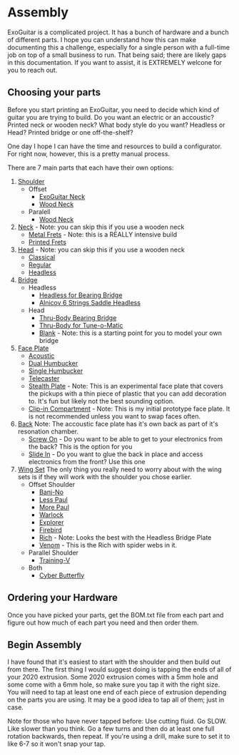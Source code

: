 # Assembly

ExoGuitar is a complicated project.  It has a bunch of hardware and a bunch of different parts.  I hope you can understand how this can make documenting this a challenge, especially for a single person with a full-time job on top of a small business to run.  That being said; there are likely gaps in this documentation.  If you want to assist, it is EXTREMELY welcone for you to reach out. 

## Choosing your parts

Before you start printing an ExoGuitar, you need to decide which kind of guitar you are trying to build.  Do you want an electric or an accoustic?  Printed neck or wooden neck?  What body style do you want? Headless or Head?  Printed bridge or one off-the-shelf?

One day I hope I can have the time and resources to build a configurator.  For right now, however, this is a pretty manual process. 

There are 7 main parts that each have their own options:

1. [Shoulder](/models/Shoulders/)
    - Offset 
        - [ExoGuitar Neck](/models/Shoulders/Offset%20-%20ExoGuitar%20Neck/)
        - [Wood Neck](/models/Shoulders/Offset%20-%20Regular%20Neck/)
    - Paralell
        - [Wood Neck](/models/Shoulders/Parallel%20-%20Regular%20Neck/)
2. [Neck](/models/Neck/) - Note: you can skip this if you use a wooden neck
    - [Metal Frets](/models/Neck/Neck%20with%20Metal%20Frets/) - Note: this is a REALLY intensive build
    - [Printed Frets](/models/Neck/Neck%20with%20Printed%20Frets/)
3. [Head](/models/Head/) - Note: you can skip this if you use a wooden neck
    - [Classical](/models/Head/Classical/ASSEMBLY.md)
    - [Regular](/models/Head/Head/)
    - [Headless](/models/Head/Headless%20Adjustable%20Nut/)
4. [Bridge](/models/Bridge/)
    - Headless 
        - [Headless for Bearing Bridge](/models/Bridge/Headless%20Bridge%20Plate/)
        - [Alnicov 6 Strings Saddle Headless](/models/Bridge/Alnicov%206%20Strings%20Saddle%20Headless/)
    - Head
        - [Thru-Body Bearing Bridge](/models/Bridge/Thru-Body%20Bridge%20Plate%20-%20Bearing%20Bridge/)
        - [Thru-Body for Tune-o-Matic](/models/Bridge/Thru-Body%20Bridge%20Plate%20-%20Tune-O-matic/)
        - [Blank](/models/Bridge/Blank/) - Note: this is a starting point for you to model your own bridge
5. [Face Plate](/models/Face%20Plates/)
    - [Acoustic](/models/Face%20Plates/Acoustic/)
    - [Dual Humbucker](/models/Face%20Plates/Dual%20Humbucker/)
    - [Single Humbucker](/models/Face%20Plates/Single%20Humbucker/)
    - [Telecaster](/models/Face%20Plates/Telecaster/)
    - [Stealth Plate](/models/Face%20Plates/StealthPlate/) - Note: This is an experimental face plate that covers the pickups with a thin piece of plastic that you can add decoration to.  It's fun but likely not the best sounding option. 
    - [Clip-in Compartment](/models/Face%20Plates/Clip-In%20Compartment/) - Note: This is my initial prototype face plate.  It is not recommended unless you want to swap faces often.
6. [Back](/models/Back/)
    Note: The accoustic face plate has it's own back as part of it's resonation chamber. 
    - [Screw On](/models/Back/Screw%20On/) - Do you want to be able to get to your electronics from the back?  This is the option for you
    - [Slide In](/models/Back/Slide%20In/) - Do you want to glue the back in place and access electronics from the front?  Use this one
7. [Wing Set](/models/Wing%20Sets/)
    The only thing you really need to worry about with the wing sets is if they will work with the shoulder you chose earlier.  
    - Offset Shoulder
        - [Banj-No](/models/Wing%20Sets/BanjNo/)
        - [Less Paul](/models/Wing%20Sets/Less%20Paul/)
        - [More Paul](/models/Wing%20Sets/More%20Paul/)
        - [Warlock](/models/Wing%20Sets/Warlock/)
        - [Explorer](/models/Wing%20Sets/Explorer/)
        - [Firebird](/models/Wing%20Sets/Firebird/)
        - [Rich](/models/Wing%20Sets/Rich/) - Note: Looks the best with the Headless Bridge Plate
        - [Venom](/models/Wing%20Sets/Venom/) - This is the Rich with spider webs in it.
    - Parallel Shoulder
        - [Training-V](/models/Wing%20Sets/Training-V/)
    - Both
        - [Cyber Butterfly](/models/Wing%20Sets/Cyber%20Butterfly/)
    
## Ordering your Hardware

Once you have picked your parts, get the BOM.txt file from each part and figure out how much of each part you need and then order them.  

## Begin Assembly

I have found that it's easiest to start with the shoulder and then build out from there.  The first thing I would suggest doing is tapping the ends of all of your 2020 extrusion.  Some 2020 extrusion comes with a 5mm hole and some come with a 6mm hole, so make sure you tap it with the right size.  You will need to tap at least one end of each piece of extrusion depending on the parts you are using.  It may be a good idea to tap all of them; just in case.  

Note for those who have never tapped before:  Use cutting fluid.  Go SLOW.  Like slower than you think.  Go a few turns and then do at least one full rotation backwards, then repeat.  If you're using a drill, make sure to set it to like 6-7 so it won't snap your tap.  

